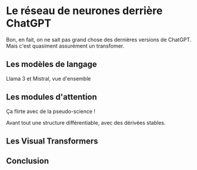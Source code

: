 # Le réseau de neurones derrière ChatGPT

Bon, en fait, on ne sait pas grand chose des dernières versions de ChatGPT.
Mais c'est quasiment assurément un transfomer.

## Les modèles de langage

Llama 3 et Mistral, vue d'ensemble


## Les modules d'attention

Ça flirte avec de la pseudo-science !

Avant tout une structure différentiable, avec des dérivées stables.


## Les Visual Transformers


## Conclusion
